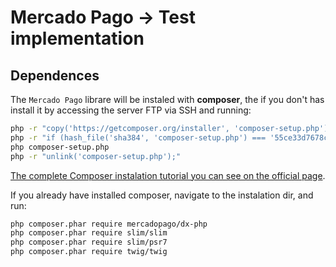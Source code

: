 # Mercado Pago -> Test implementation

## Dependences

The `Mercado Pago` librare will be instaled with **composer**, the if you don't has install it by accessing the server FTP via SSH and running:

```sh
php -r "copy('https://getcomposer.org/installer', 'composer-setup.php');"
php -r "if (hash_file('sha384', 'composer-setup.php') === '55ce33d7678c5a611085589f1f3ddf8b3c52d662cd01d4ba75c0ee0459970c2200a51f492d557530c71c15d8dba01eae') { echo 'Installer verified'; } else { echo 'Installer corrupt'; unlink('composer-setup.php'); } echo PHP_EOL;"
php composer-setup.php
php -r "unlink('composer-setup.php');"
```

[The complete Composer instalation tutorial you can see on the official page](https://getcomposer.org/download/).

If you already have installed composer, navigate to the instalation dir, and run:

```sh
php composer.phar require mercadopago/dx-php
php composer.phar require slim/slim
php composer.phar require slim/psr7
php composer.phar require twig/twig
```

